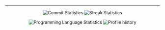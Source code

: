 ----

<p align="center">
  <img src="https://github-readme-stats.vercel.app/api?username=andrewbx&show_icons=true&theme=transparent&include_all_commits&hide_border=true&card_width=350&PAT_1" alt="Commit Statistics" />
  <img src="https://github-readme-streak-stats.herokuapp.com/?user=andrewbx&theme=transparent&hide_border=true&card_width=380" alt="Streak Statistics" />
</p>

<p align="center">
  <img src="https://github-readme-stats.vercel.app/api/top-langs/?username=andrewbx&theme=transparent&hide_border=true&card_width=140&PAT_1" alt="Programming Language Statistics" />
  <img src="https://github-profile-summary-cards.vercel.app/api/cards/profile-details?username=andrewbx&theme=transparent" alt="Profile history" />
</p>
